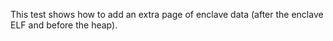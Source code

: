 This test shows how to add an extra page of enclave data (after the enclave
ELF and before the heap).
